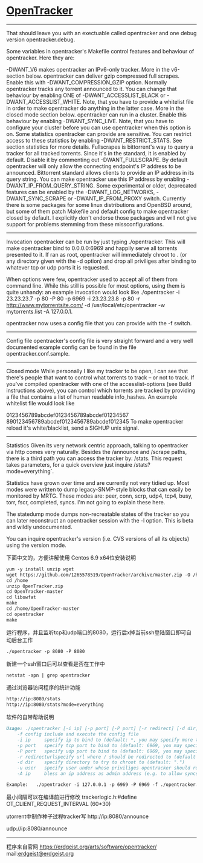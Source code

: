 [OpenTracker](https://erdgeist.org/arts/software/opentracker/)
=======

-------
That should leave you with an exectuable called opentracker and one debug version opentracker.debug.

Some variables in opentracker's Makefile control features and behaviour of opentracker. Here they are:

-DWANT_V6 makes opentracker an IPv6-only tracker. More in the v6-section below.
opentracker can deliver gzip compressed full scrapes. Enable this with -DWANT_COMPRESSION_GZIP option.
Normally opentracker tracks any torrent announced to it. You can change that behaviour by enabling ONE of -DWANT_ACCESSLIST_BLACK or  -DWANT_ACCESSLIST_WHITE. Note, that you have to provide a whitelist file in order to make opentracker do anything in the latter case. More in the closed mode section below.
opentracker can run in a cluster. Enable this behaviour by enabling -DWANT_SYNC_LIVE. Note, that you have to configure your cluster before you can use opentracker when this option is on.
Some statistics opentracker can provide are sensitive. You can restrict access to these statistics by enabling -DWANT_RESTRICT_STATS. See section statistics for more details.
Fullscrapes is bittorrent's way to query a tracker for all tracked torrents. Since it's in the standard, it is enabled by default. Disable it by commenting out -DWANT_FULLSCRAPE.
By default opentracker will only allow the connecting endpoint's IP address to be announced. Bittorrent standard allows clients to provide an IP address in its query string. You can make opentracker use this IP address by enabling -DWANT_IP_FROM_QUERY_STRING.
Some experimental or older, deprecated features can be enabled by the -DWANT_LOG_NETWORKS, -DWANT_SYNC_SCRAPE or -DWANT_IP_FROM_PROXY switch.
Currently there is some packages for some linux distributions and OpenBSD around, but some of them patch Makefile and default config to make opentracker closed by default. I explicitly don't endorse those packages and will not give support for problems stemming from these missconfigurations.


-------
Invocation
opentracker can be run by just typing ./opentracker. This will make opentracker bind to 0.0.0.0:6969 and happily serve all torrents presented to it. If ran as root, opentracker will immediately chroot to . (or any directory given with the -d option) and drop all priviliges after binding to whatever tcp or udp ports it is requested.

When options were few, opentracker used to accept all of them from command line. While this still is possible for most options, using them is quite unhandy: an example invocation would look like ./opentracker -i 23.23.23.7 -p 80 -P 80 -p 6969 -i 23.23.23.8 -p 80 -r http://www.mytorrentsite.com/ -d /usr/local/etc/opentracker -w mytorrents.list -A 127.0.0.1.

opentracker now uses a config file that you can provide with the -f switch.


-------
Config file
opentracker's config file is very straight forward and a very well documented example config can be found in the file opentracker.conf.sample.


-------
Closed mode
While personally I like my tracker to be open, I can see that there's people that want to control what torrents to track – or not to track. If you've compiled opentracker with one of the accesslist-options (see Build instructions above), you can control which torrents are tracked by providing a file that contains a list of human readable info_hashes. An example whitelist file would look like

0123456789abcdef0123456789abcdef01234567
890123456789abcdef0123456789abcdef012345
To make opentracker reload it's white/blacklist, send a SIGHUP unix signal.


-------
Statistics
Given its very network centric approach, talking to opentracker via http comes very naturally. Besides the /announce and /scrape paths, there is a third path you can access the tracker by: /stats. This request takes parameters, for a quick overview just inquire /stats?mode=everything`.

Statistics have grown over time and are currently not very tidied up. Most modes were written to dump legacy-SNMP-style blocks that can easily be monitored by MRTG. These modes are: peer, conn, scrp, udp4, tcp4, busy, torr, fscr, completed, syncs. I'm not going to explain these here.

The statedump mode dumps non-recreatable states of the tracker so you can later reconstruct an opentracker session with the -l option. This is beta and wildly undocumented.

You can inquire opentracker's version (i.e. CVS versions of all its objects) using the version mode.


下面中文的，方便讲解使用
Centos 6.9 x64位安装说明
``` markdown
yum -y install unzip wget
wget https://github.com/1265578519/OpenTracker/archive/master.zip -O /home/OpenTracker.zip
cd /home
unzip OpenTracker.zip
cd OpenTracker-master
cd libowfat
make
cd /home/OpenTracker-master
cd opentracker
make

```

运行程序，并且监听tcp和udp端口的8080，运行后x掉当前ssh登陆窗口即可自动后台工作
``` markdown
./opentracker -p 8080 -P 8080
```

新建一个ssh窗口后可以查看是否在工作中
``` markdown
netstat -apn | grep opentracker
```

通过浏览器访问程序的统计功能
``` markdown
http://ip:8080/stats
http://ip:8080/stats?mode=everything
```

软件的自带帮助说明
``` markdown
Usage: ./opentracker [-i ip] [-p port] [-P port] [-r redirect] [-d dir] [-u user] [-A ip] [-f config] [-s livesyncport]
	-f config include and execute the config file
	-i ip     specify ip to bind to (default: *, you may specify more than one)
	-p port   specify tcp port to bind to (default: 6969, you may specify more than one)
	-P port   specify udp port to bind to (default: 6969, you may specify more than one)
	-r redirecturlspecify url where / should be redirected to (default none)
	-d dir    specify directory to try to chroot to (default: ".")
	-u user   specify user under whose priviliges opentracker should run (default: "nobody")
	-A ip     bless an ip address as admin address (e.g. to allow syncs from this address)

Example:   ./opentracker -i 127.0.0.1 -p 6969 -P 6969 -f ./opentracker.conf -i 10.1.1.23 -p 2710 -p 80
```

最小间隔可以在编译前进行修改
trackerlogic.h:#define OT_CLIENT_REQUEST_INTERVAL (60*30)

utorrent中制作种子过程tracker写
http://ip:8080/announce

udp://ip:8080/announce



-------
程序来自官网
https://erdgeist.org/arts/software/opentracker/
mail:erdgeist@erdgeist.org
